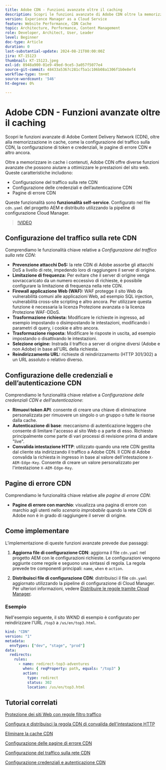 ```yaml
---
title: Adobe CDN - Funzioni avanzate oltre il caching
description: Scopri le funzioni avanzate di Adobe CDN oltre la memorizzazione in cache, ad esempio la configurazione del traffico sulla CDN, la configurazione di token e credenziali, le pagine di errore CDN e altro ancora.
version: Experience Manager as a Cloud Service
feature: Website Performance, CDN Cache
topic: Architecture, Performance, Content Management
role: Developer, Architect, User, Leader
level: Beginner
doc-type: Article
duration: 0
last-substantial-update: 2024-08-21T00:00:00Z
jira: KT-15123
thumbnail: KT-15123.jpeg
exl-id: 8948a900-01e9-49ed-9ce5-3a057f5077e4
source-git-commit: 48433a5367c281cf5a1c106b08a1306f1b0e8ef4
workflow-type: tm+mt
source-wordcount: '546'
ht-degree: 0%

---
```


# Adobe CDN - Funzioni avanzate oltre il caching

Scopri le funzioni avanzate di Adobe Content Delivery Network (CDN), oltre alla memorizzazione in cache, come la configurazione del traffico sulla CDN, la configurazione di token e credenziali, le pagine di errore CDN e altro ancora.

Oltre a memorizzare in cache i contenuti, Adobe CDN offre diverse funzioni avanzate che possono aiutare a ottimizzare le prestazioni del sito web. Queste caratteristiche includono:

- Configurazione del traffico sulla rete CDN
- Configurazione delle credenziali e dell’autenticazione CDN
- Pagine di errore CDN

Queste funzionalità sono **funzionalità self-service**. Configurato nel file `cdn.yaml` del progetto AEM e distribuito utilizzando la pipeline di configurazione Cloud Manager.

>[!VIDEO](https://video.tv.adobe.com/v/3440281?quality=12&learn=on&captions=ita)

## Configurazione del traffico sulla rete CDN

Comprendiamo le funzionalità chiave relative a _Configurazione del traffico sulla rete CDN_:

- **Prevenzione attacchi DoS:** la rete CDN di Adobe assorbe gli attacchi DoS a livello di rete, impedendo loro di raggiungere il server di origine.
- **Limitazione di frequenza:** Per evitare che il server di origine venga sovraccaricato da un numero eccessivo di richieste, è possibile configurare la limitazione di frequenza nella rete CDN.
- **Firewall applicazione Web (WAF):** WAF protegge il sito Web da vulnerabilità comuni alle applicazioni Web, ad esempio SQL injection, vulnerabilità cross-site scripting e altro ancora. Per utilizzare questa funzione è necessaria la licenza Protezione avanzata o la licenza Protezione WAF-DDoS.
- **Trasformazione richiesta:** Modificare le richieste in ingresso, ad esempio impostando o disimpostando le intestazioni, modificando i parametri di query, i cookie e altro ancora.
- **Trasformazione risposta:** Modificare le risposte in uscita, ad esempio impostando o disattivando le intestazioni.
- **Selezione origine:** Instrada il traffico a server di origine diversi (Adobe e non Adobe) in base all&#39;URL della richiesta.
- **Reindirizzamento URL:** richieste di reindirizzamento (HTTP 301/302) a un URL assoluto o relativo diverso.

## Configurazione delle credenziali e dell’autenticazione CDN

Comprendiamo le funzionalità chiave relative a _Configurazione delle credenziali CDN e dell&#39;autenticazione_:

- **Rimuovi token API**: consente di creare una chiave di eliminazione personalizzata per rimuovere un singolo o un gruppo o tutte le risorse dalla cache.
- **Autenticazione di base**: meccanismo di autenticazione leggero che consente di limitare l&#39;accesso al sito Web o a parte di esso. Richiesto principalmente come parte di vari processi di revisione prima di andare &quot;live&quot;.
- **Convalida intestazione HTTP**: utilizzato quando una rete CDN gestita dal cliente sta indirizzando il traffico a Adobe CDN. Il CDN di Adobe convalida la richiesta in ingresso in base al valore dell&#39;intestazione `X-AEM-Edge-Key`. Consente di creare un valore personalizzato per l&#39;intestazione `X-AEM-Edge-Key`.

## Pagine di errore CDN

Comprendiamo le funzionalità chiave relative alle _pagine di errore CDN_:

- **Pagine di errore con marchio**: visualizza una pagina di errore con marchio agli utenti nello _scenario improbabile_ quando la rete CDN di Adobe non è in grado di raggiungere il server di origine.

## Come implementare

L’implementazione di queste funzioni avanzate prevede due passaggi:

1. **Aggiorna file di configurazione CDN**: aggiorna il file `cdn.yaml` nel progetto AEM con le configurazioni richieste. Le configurazioni vengono aggiunte come regole e seguono una sintassi di regola. La regola prevede tre componenti principali: `name`, `when` e `action`.

2. **Distribuisci file di configurazione CDN**: distribuisci il file `cdn.yaml` aggiornato utilizzando la pipeline di configurazione di Cloud Manager. Per ulteriori informazioni, vedere [Distribuire le regole tramite Cloud Manager](https://experienceleague.adobe.com/it/docs/experience-manager-learn/cloud-service/security/traffic-filter-and-waf-rules/how-to-setup#deploy-rules-through-cloud-manager).

### Esempio

Nell&#39;esempio seguente, il sito WKND di esempio è configurato per reindirizzare l&#39;URL `/top3` a `/us/en/top3.html`.

```yaml
kind: "CDN"
version: "1"
metadata:
  envTypes: ["dev", "stage", "prod"]
data:
  redirects:
    rules:
      - name: redirect-top3-adventures
        when: { reqProperty: path, equals: "/top3" }
        action:
          type: redirect
          status: 302
          location: /us/en/top3.html
```

## Tutorial correlati

[Protezione dei siti Web con regole filtro traffico](https://experienceleague.adobe.com/it/docs/experience-manager-learn/cloud-service/security/traffic-filter-and-waf-rules/overview)

[Configura e distribuisci la regola CDN di convalida dell&#39;intestazione HTTP](https://experienceleague.adobe.com/it/docs/experience-manager-learn/cloud-service/content-delivery/custom-domain-names-with-customer-managed-cdn#configure-and-deploy-http-header-validation-cdn-rule)

[Eliminare la cache CDN](https://experienceleague.adobe.com/it/docs/experience-manager-learn/cloud-service/caching/how-to/purge-cache)

[Configurazione delle pagine di errore CDN](https://experienceleague.adobe.com/it/docs/experience-manager-learn/cloud-service/content-delivery/custom-error-pages#cdn-error-pages)

[Configurazione del traffico sulla rete CDN](https://experienceleague.adobe.com/it/docs/experience-manager-cloud-service/content/implementing/content-delivery/cdn-configuring-traffic#client-side-redirectors)

[Configurazione credenziali e autenticazione CDN](https://experienceleague.adobe.com/it/docs/experience-manager-cloud-service/content/implementing/content-delivery/cdn-credentials-authentication)

